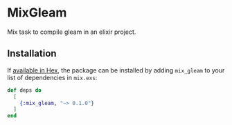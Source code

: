 # MixGleam

Mix task to compile gleam in an elixir project.

## Installation

If [available in Hex](https://hex.pm/docs/publish), the package can be installed
by adding `mix_gleam` to your list of dependencies in `mix.exs`:

```elixir
def deps do
  [
    {:mix_gleam, "~> 0.1.0"}
  ]
end
```
